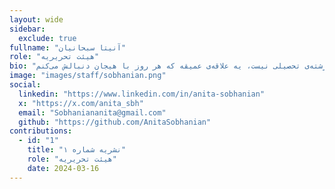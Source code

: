 ```yaml
---
layout: wide
sidebar:
  exclude: true
fullname: "آنیتا سبحانیان"
role: "هیئت تحریریه"
bio: "سلام! من آنیتا سبحانیان هستم، دانشجوی مهندسی کامپیوتر و عاشق هوش مصنوعی. هوش مصنوعی برام فقط یه رشته‌ی تحصیلی نیست، یه علاقه‌ی عمیقه که هر روز با هیجان دنبالش می‌کنم 🚀.\n\n\n\nهدفم اینه که تو پروژه‌های خفن هوش مصنوعی کار کنم و یه تأثیر واقعی تو دنیا بذارم 🌍. وقتی کدنویسی نمی‌کنم، معمولاً دارم درباره‌ی هوش مصنوعی می‌خونم و به آینده‌ی بی‌نهایتش فکر می‌کنم 📚✨."
image: "images/staff/sobhanian.png"
social:
  linkedin: "https://www.linkedin.com/in/anita-sobhanian"
  x: "https://x.com/anita_sbh"
  email: "Sobhaniananita@gmail.com"
  github: "https://github.com/AnitaSobhanian"
contributions:
  - id: "1"
    title: "نشریه شماره ۱"
    role: "هیئت تحریریه"
    date: 2024-03-16
---
```

